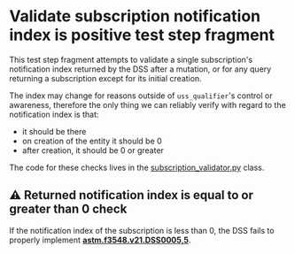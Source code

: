 # Validate subscription notification index is positive test step fragment

This test step fragment attempts to validate a single subscription's notification index returned by the DSS after a mutation,
or for any query returning a subscription except for its initial creation.

The index may change for reasons outside of `uss_qualifier`'s control or awareness, therefore the only thing we can reliably verify with regard to the notification index is that:
 - it should be there
 - on creation of the entity it should be 0
 - after creation, it should be 0 or greater

The code for these checks lives in the [subscription_validator.py](../../../validators/subscription_validator.py) class.

## ⚠️ Returned notification index is equal to or greater than 0 check

If the notification index of the subscription is less than 0, the DSS fails to properly implement **[astm.f3548.v21.DSS0005,5](../../../../../../../requirements/astm/f3548/v21.md)**.

